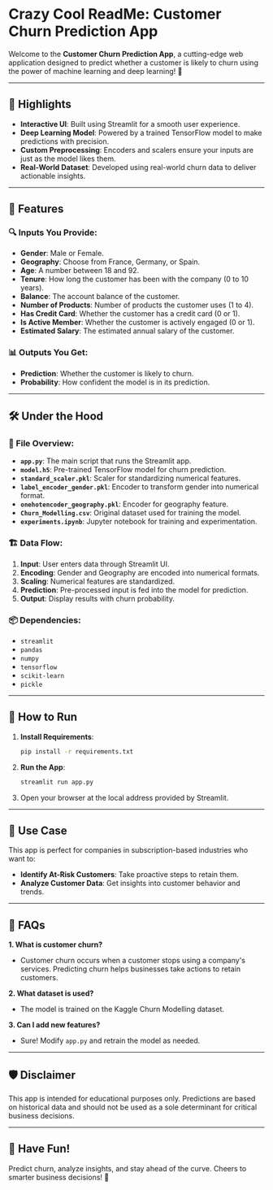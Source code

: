 
# Crazy Cool ReadMe: Customer Churn Prediction App

Welcome to the **Customer Churn Prediction App**, a cutting-edge web application designed to predict whether a customer is likely to churn using the power of machine learning and deep learning! 🚀

---

## 🌟 Highlights
- **Interactive UI**: Built using Streamlit for a smooth user experience.
- **Deep Learning Model**: Powered by a trained TensorFlow model to make predictions with precision.
- **Custom Preprocessing**: Encoders and scalers ensure your inputs are just as the model likes them.
- **Real-World Dataset**: Developed using real-world churn data to deliver actionable insights.

---

## 🧩 Features

### 🔍 Inputs You Provide:
- **Gender**: Male or Female.
- **Geography**: Choose from France, Germany, or Spain.
- **Age**: A number between 18 and 92.
- **Tenure**: How long the customer has been with the company (0 to 10 years).
- **Balance**: The account balance of the customer.
- **Number of Products**: Number of products the customer uses (1 to 4).
- **Has Credit Card**: Whether the customer has a credit card (0 or 1).
- **Is Active Member**: Whether the customer is actively engaged (0 or 1).
- **Estimated Salary**: The estimated annual salary of the customer.

### 📊 Outputs You Get:
- **Prediction**: Whether the customer is likely to churn.
- **Probability**: How confident the model is in its prediction.

---

## 🛠️ Under the Hood

### 📂 File Overview:
- **`app.py`**: The main script that runs the Streamlit app.
- **`model.h5`**: Pre-trained TensorFlow model for churn prediction.
- **`standard_scaler.pkl`**: Scaler for standardizing numerical features.
- **`label_encoder_gender.pkl`**: Encoder to transform gender into numerical format.
- **`onehotencoder_geography.pkl`**: Encoder for geography feature.
- **`Churn_Modelling.csv`**: Original dataset used for training the model.
- **`experiments.ipynb`**: Jupyter notebook for training and experimentation.

### 🏗️ Data Flow:
1. **Input**: User enters data through Streamlit UI.
2. **Encoding**: Gender and Geography are encoded into numerical formats.
3. **Scaling**: Numerical features are standardized.
4. **Prediction**: Pre-processed input is fed into the model for prediction.
5. **Output**: Display results with churn probability.

### 📦 Dependencies:
- `streamlit`
- `pandas`
- `numpy`
- `tensorflow`
- `scikit-learn`
- `pickle`

---

## 🚀 How to Run

1. **Install Requirements**:
   ```bash
   pip install -r requirements.txt
   ```

2. **Run the App**:
   ```bash
   streamlit run app.py
   ```

3. Open your browser at the local address provided by Streamlit.

---

## 🎯 Use Case
This app is perfect for companies in subscription-based industries who want to:
- **Identify At-Risk Customers**: Take proactive steps to retain them.
- **Analyze Customer Data**: Get insights into customer behavior and trends.

---

## 🤔 FAQs

**1. What is customer churn?**
   - Customer churn occurs when a customer stops using a company's services. Predicting churn helps businesses take actions to retain customers.

**2. What dataset is used?**
   - The model is trained on the Kaggle Churn Modelling dataset.

**3. Can I add new features?**
   - Sure! Modify `app.py` and retrain the model as needed.

---

## 🛡️ Disclaimer
This app is intended for educational purposes only. Predictions are based on historical data and should not be used as a sole determinant for critical business decisions.

---

## 🎉 Have Fun!
Predict churn, analyze insights, and stay ahead of the curve. Cheers to smarter business decisions! 🥂

